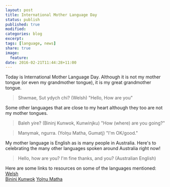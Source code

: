```yaml
---
layout: post
title: International Mother Language Day
status: publish
published: true
modified:
categories: blog
excerpt:
tags: [language, news]
share: true
image:
  feature:
date: 2016-02-21T11:44:28+11:00
---
```

 
Today is International Mother Language Day. Although it is not my mother tongue (or even my grandmother tongue), it is my great grandmother tongue.
 
> Shwmae, Sut ydych chi? (Welsh)  "Hello, How are you"
 
Some other languages that are close to my heart although they too are not my mother tongues.
 
> Baleh yire? (Bininj Kunwok, Kunwinjku) "How (where) are you going?"
 
> Manymak, ngurra. (Yolŋu Matha, Gumatj) "I'm OK/good."
 
My mother language is English as is many people in Australia. Here's to celebrating the many other languages spoken around Australia right now!
 
> Hello, how are you? I'm fine thanks, and you? (Australian English)
 
Here are some links to resources on some of the languages mentioned:
[Welsh](http://www.bbc.co.uk/wales/learning/learnwelsh/)  
[Bininj Kunwok](http://bininjgunwok.org.au)
[Yolŋu Matha](http://learnline.cdu.edu.au/yolngustudies/)  
 
